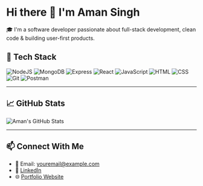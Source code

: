 # Hi there 👋 I'm Aman Singh

🎓 I'm a software developer passionate about full-stack development, clean code & building user-first products.

## 🔧 Tech Stack

![NodeJS](https://img.shields.io/badge/-NodeJS-339933?style=flat&logo=node.js&logoColor=white)
![MongoDB](https://img.shields.io/badge/-MongoDB-47A248?style=flat&logo=mongodb&logoColor=white)
![Express](https://img.shields.io/badge/-Express-black?style=flat&logo=express&logoColor=white)
![React](https://img.shields.io/badge/-React-61DAFB?style=flat&logo=react&logoColor=white)
![JavaScript](https://img.shields.io/badge/-JavaScript-F7DF1E?style=flat&logo=javascript&logoColor=black)
![HTML](https://img.shields.io/badge/-HTML5-E34F26?style=flat&logo=html5&logoColor=white)
![CSS](https://img.shields.io/badge/-CSS3-1572B6?style=flat&logo=css3&logoColor=white)
![Git](https://img.shields.io/badge/-Git-F05032?style=flat&logo=git&logoColor=white)
![Postman](https://img.shields.io/badge/-Postman-FF6C37?style=flat&logo=postman&logoColor=white)

---

## 📈 GitHub Stats

![Aman's GitHub Stats](https://github-readme-stats.vercel.app/api?username=amans2003&show_icons=true&theme=radical)

---

## 📫 Connect With Me

- 📧 Email: youremail@example.com
- 💼 [LinkedIn](https://www.linkedin.com/in/your-link)
- 🌐 [Portfolio Website](https://your-portfolio.com)
